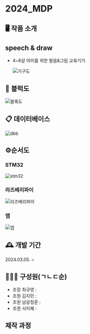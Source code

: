 # 2024_MDP

## 🖥 작품 소개
## speech & draw
- 4~6살 아이를 위한 발음&그림 교육기기

  ![기구도](https://github.com/Leegyu66/2024_MDP/assets/96297784/855c1e5d-15aa-4a5d-84f6-20f6823f7371)

## 🔨 블럭도

  ![블록도](https://github.com/Leegyu66/2024_MDP/assets/145430337/c8fa28cb-4377-4e0e-ac84-3160a2d96219)

## 📋 데이터베이스

  ![dbb](https://github.com/Leegyu66/2024_MDP/assets/145430337/045819c3-cf0d-4c3e-9898-2b2125867aed)

## ⚙순서도

  ### STM32

  ![stm32](https://github.com/Leegyu66/2024_MDP/assets/145430337/fbc85121-d01f-4cbe-8ddc-a79224d0474b)

  ### 라즈베리파이

  ![라즈베리파이](https://github.com/Leegyu66/2024_MDP/assets/145430337/3cc75678-f134-4083-8581-22e4b9553835)

  ### 앱

  ![앱](https://github.com/Leegyu66/2024_MDP/assets/145430337/f23334a3-99dd-48da-9cb4-9698356c9338)

## 🕰 개발 기간
2024.03.05. ~ 

## 👨‍👦‍👦 구성원(ㄱㄴㄷ순)
- 조장 최규영 : 
- 조원 김지민 :
- 조원 남궁정훈 :
- 조원 서지혜 :

## 제작 과정
